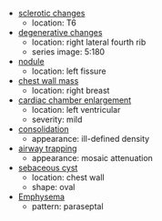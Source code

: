 - [sclerotic changes](../../definitions/hood/sclerotic-lesion.md)
  - location: T6
- [degenerative changes](../../definitions/nuance/thoracic_spine_degenerative_changes.json)
  - location: right lateral fourth rib
  - series image: 5:180
- [nodule](../../definitions/hood/pulmonary-nodule.md)
  - location: left fissure
- [chest wall mass](../../definitions/nuance/chest_wall_mass.json)
  - location: right breast
- [cardiac chamber enlargement](../../definitions/upmedic/Cardiomegaly.cde.md)
  - location: left ventricular
  - severity: mild
- [consolidation](../../definitions/smartreporting/consolidation.txt)
  - appearance: ill-defined density
- [airway trapping](../../definitions/upmedic/AirTrapping.cde.md)
  - appearance: mosaic attenuation
- [sebaceous cyst](../../definitions/upmedic/Cyst.cde.md)
  - location: chest wall
  - shape: oval
- [Emphysema](../../definitions/hood/emphysema.json)
  - pattern: paraseptal